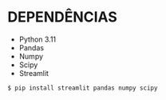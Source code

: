 # DEPENDÊNCIAS
- Python 3.11
- Pandas
- Numpy
- Scipy
- Streamlit

```
$ pip install streamlit pandas numpy scipy
```
